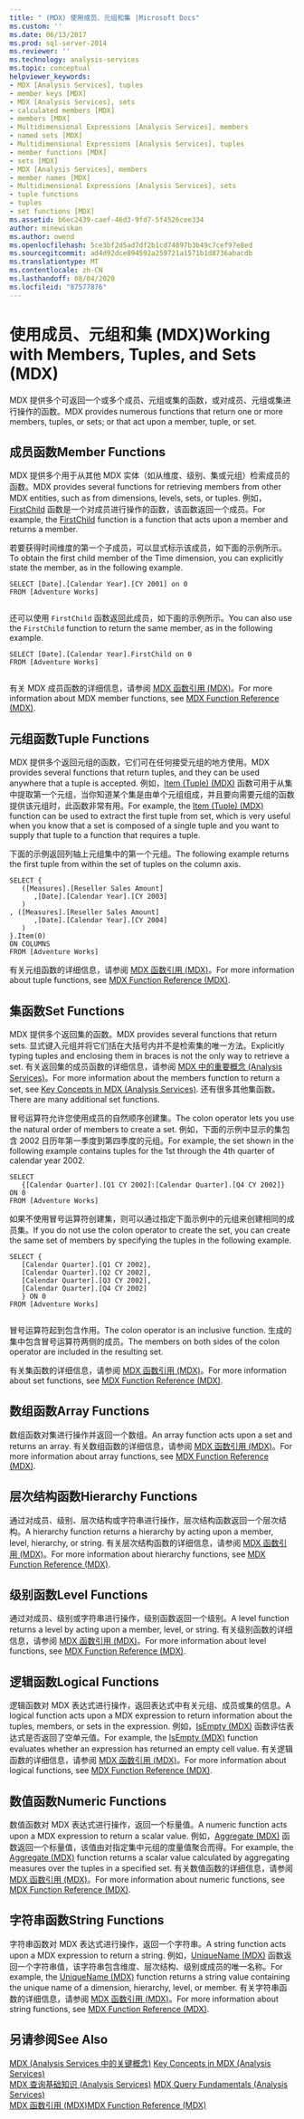 ```yaml
---
title: " (MDX) 使用成员、元组和集 |Microsoft Docs"
ms.custom: ''
ms.date: 06/13/2017
ms.prod: sql-server-2014
ms.reviewer: ''
ms.technology: analysis-services
ms.topic: conceptual
helpviewer_keywords:
- MDX [Analysis Services], tuples
- member keys [MDX]
- MDX [Analysis Services], sets
- calculated members [MDX]
- members [MDX]
- Multidimensional Expressions [Analysis Services], members
- named sets [MDX]
- Multidimensional Expressions [Analysis Services], tuples
- member functions [MDX]
- sets [MDX]
- MDX [Analysis Services], members
- member names [MDX]
- Multidimensional Expressions [Analysis Services], sets
- tuple functions
- tuples
- set functions [MDX]
ms.assetid: b6ec2439-caef-46d3-9fd7-5f4526cee334
author: minewiskan
ms.author: owend
ms.openlocfilehash: 5ce3bf2d5ad7df2b1cd74897b3b49c7cef97e8ed
ms.sourcegitcommit: ad4d92dce894592a259721a1571b1d8736abacdb
ms.translationtype: MT
ms.contentlocale: zh-CN
ms.lasthandoff: 08/04/2020
ms.locfileid: "87577876"
---
```

# <a name="working-with-members-tuples-and-sets-mdx"></a><span data-ttu-id="92b5c-102">使用成员、元组和集 (MDX)</span><span class="sxs-lookup"><span data-stu-id="92b5c-102">Working with Members, Tuples, and Sets (MDX)</span></span>
  <span data-ttu-id="92b5c-103">MDX 提供多个可返回一个或多个成员、元组或集的函数，或对成员、元组或集进行操作的函数。</span><span class="sxs-lookup"><span data-stu-id="92b5c-103">MDX provides numerous functions that return one or more members, tuples, or sets; or that act upon a member, tuple, or set.</span></span>  
  
## <a name="member-functions"></a><span data-ttu-id="92b5c-104">成员函数</span><span class="sxs-lookup"><span data-stu-id="92b5c-104">Member Functions</span></span>  
 <span data-ttu-id="92b5c-105">MDX 提供多个用于从其他 MDX 实体（如从维度、级别、集或元组）检索成员的函数。</span><span class="sxs-lookup"><span data-stu-id="92b5c-105">MDX provides several functions for retrieving members from other MDX entities, such as from dimensions, levels, sets, or tuples.</span></span> <span data-ttu-id="92b5c-106">例如， [FirstChild](/sql/mdx/firstchild-mdx) 函数是一个对成员进行操作的函数，该函数返回一个成员。</span><span class="sxs-lookup"><span data-stu-id="92b5c-106">For example, the [FirstChild](/sql/mdx/firstchild-mdx) function is a function that acts upon a member and returns a member.</span></span>  
  
 <span data-ttu-id="92b5c-107">若要获得时间维度的第一个子成员，可以显式标示该成员，如下面的示例所示。</span><span class="sxs-lookup"><span data-stu-id="92b5c-107">To obtain the first child member of the Time dimension, you can explicitly state the member, as in the following example.</span></span>  
  
```  
SELECT [Date].[Calendar Year].[CY 2001] on 0  
FROM [Adventure Works]  
  
```  
  
 <span data-ttu-id="92b5c-108">还可以使用 `FirstChild` 函数返回此成员，如下面的示例所示。</span><span class="sxs-lookup"><span data-stu-id="92b5c-108">You can also use the `FirstChild` function to return the same member, as in the following example.</span></span>  
  
```  
SELECT [Date].[Calendar Year].FirstChild on 0  
FROM [Adventure Works]  
  
```  
  
 <span data-ttu-id="92b5c-109">有关 MDX 成员函数的详细信息，请参阅 [MDX 函数引用 (MDX)](/sql/mdx/mdx-function-reference-mdx)。</span><span class="sxs-lookup"><span data-stu-id="92b5c-109">For more information about MDX member functions, see [MDX Function Reference &#40;MDX&#41;](/sql/mdx/mdx-function-reference-mdx).</span></span>  
  
## <a name="tuple-functions"></a><span data-ttu-id="92b5c-110">元组函数</span><span class="sxs-lookup"><span data-stu-id="92b5c-110">Tuple Functions</span></span>  
 <span data-ttu-id="92b5c-111">MDX 提供多个返回元组的函数，它们可在任何接受元组的地方使用。</span><span class="sxs-lookup"><span data-stu-id="92b5c-111">MDX provides several functions that return tuples, and they can be used anywhere that a tuple is accepted.</span></span> <span data-ttu-id="92b5c-112">例如，[Item (Tuple) (MDX)](/sql/mdx/item-tuple-mdx) 函数可用于从集中提取第一个元组，当你知道某个集是由单个元组组成，并且要向需要元组的函数提供该元组时，此函数非常有用。</span><span class="sxs-lookup"><span data-stu-id="92b5c-112">For example, the [Item &#40;Tuple&#41; &#40;MDX&#41;](/sql/mdx/item-tuple-mdx) function can be used to extract the first tuple from set, which is very useful when you know that a set is composed of a single tuple and you want to supply that tuple to a function that requires a tuple.</span></span>  
  
 <span data-ttu-id="92b5c-113">下面的示例返回列轴上元组集中的第一个元组。</span><span class="sxs-lookup"><span data-stu-id="92b5c-113">The following example returns the first tuple from within the set of tuples on the column axis.</span></span>  
  
```  
SELECT {  
   ([Measures].[Reseller Sales Amount]  
      ,[Date].[Calendar Year].[CY 2003]  
   )  
, ([Measures].[Reseller Sales Amount]  
      ,[Date].[Calendar Year].[CY 2004]  
   )  
}.Item(0)  
ON COLUMNS   
FROM [Adventure Works]  
```  
  
 <span data-ttu-id="92b5c-114">有关元组函数的详细信息，请参阅 [MDX 函数引用 (MDX)](/sql/mdx/mdx-function-reference-mdx)。</span><span class="sxs-lookup"><span data-stu-id="92b5c-114">For more information about tuple functions, see [MDX Function Reference &#40;MDX&#41;](/sql/mdx/mdx-function-reference-mdx).</span></span>  
  
## <a name="set-functions"></a><span data-ttu-id="92b5c-115">集函数</span><span class="sxs-lookup"><span data-stu-id="92b5c-115">Set Functions</span></span>  
 <span data-ttu-id="92b5c-116">MDX 提供多个返回集的函数。</span><span class="sxs-lookup"><span data-stu-id="92b5c-116">MDX provides several functions that return sets.</span></span> <span data-ttu-id="92b5c-117">显式键入元组并将它们括在大括号内并不是检索集的唯一方法。</span><span class="sxs-lookup"><span data-stu-id="92b5c-117">Explicitly typing tuples and enclosing them in braces is not the only way to retrieve a set.</span></span> <span data-ttu-id="92b5c-118">有关返回集的成员函数的详细信息，请参阅 [MDX 中的重要概念 (Analysis Services)](../key-concepts-in-mdx-analysis-services.md)。</span><span class="sxs-lookup"><span data-stu-id="92b5c-118">For more information about the members function to return a set, see [Key Concepts in MDX &#40;Analysis Services&#41;](../key-concepts-in-mdx-analysis-services.md).</span></span> <span data-ttu-id="92b5c-119">还有很多其他集函数。</span><span class="sxs-lookup"><span data-stu-id="92b5c-119">There are many additional set functions.</span></span>  
  
 <span data-ttu-id="92b5c-120">冒号运算符允许您使用成员的自然顺序创建集。</span><span class="sxs-lookup"><span data-stu-id="92b5c-120">The colon operator lets you use the natural order of members to create a set.</span></span> <span data-ttu-id="92b5c-121">例如，下面的示例中显示的集包含 2002 日历年第一季度到第四季度的元组。</span><span class="sxs-lookup"><span data-stu-id="92b5c-121">For example, the set shown in the following example contains tuples for the 1st through the 4th quarter of calendar year 2002.</span></span>  
  
```  
SELECT   
   {[Calendar Quarter].[Q1 CY 2002]:[Calendar Quarter].[Q4 CY 2002]}   
ON 0  
FROM [Adventure Works]  
```  
  
 <span data-ttu-id="92b5c-122">如果不使用冒号运算符创建集，则可以通过指定下面示例中的元组来创建相同的成员集。</span><span class="sxs-lookup"><span data-stu-id="92b5c-122">If you do not use the colon operator to create the set, you can create the same set of members by specifying the tuples in the following example.</span></span>  
  
```  
SELECT {  
   [Calendar Quarter].[Q1 CY 2002],   
   [Calendar Quarter].[Q2 CY 2002],   
   [Calendar Quarter].[Q3 CY 2002],   
   [Calendar Quarter].[Q4 CY 2002]  
   } ON 0  
FROM [Adventure Works]  
  
```  
  
 <span data-ttu-id="92b5c-123">冒号运算符起到包含作用。</span><span class="sxs-lookup"><span data-stu-id="92b5c-123">The colon operator is an inclusive function.</span></span> <span data-ttu-id="92b5c-124">生成的集中包含冒号运算符两侧的成员。</span><span class="sxs-lookup"><span data-stu-id="92b5c-124">The members on both sides of the colon operator are included in the resulting set.</span></span>  
  
 <span data-ttu-id="92b5c-125">有关集函数的详细信息，请参阅 [MDX 函数引用 (MDX)](/sql/mdx/mdx-function-reference-mdx)。</span><span class="sxs-lookup"><span data-stu-id="92b5c-125">For more information about set functions, see [MDX Function Reference &#40;MDX&#41;](/sql/mdx/mdx-function-reference-mdx).</span></span>  
  
## <a name="array-functions"></a><span data-ttu-id="92b5c-126">数组函数</span><span class="sxs-lookup"><span data-stu-id="92b5c-126">Array Functions</span></span>  
 <span data-ttu-id="92b5c-127">数组函数对集进行操作并返回一个数组。</span><span class="sxs-lookup"><span data-stu-id="92b5c-127">An array function acts upon a set and returns an array.</span></span> <span data-ttu-id="92b5c-128">有关数组函数的详细信息，请参阅 [MDX 函数引用 (MDX)](/sql/mdx/mdx-function-reference-mdx)。</span><span class="sxs-lookup"><span data-stu-id="92b5c-128">For more information about array functions, see [MDX Function Reference &#40;MDX&#41;](/sql/mdx/mdx-function-reference-mdx).</span></span>  
  
## <a name="hierarchy-functions"></a><span data-ttu-id="92b5c-129">层次结构函数</span><span class="sxs-lookup"><span data-stu-id="92b5c-129">Hierarchy Functions</span></span>  
 <span data-ttu-id="92b5c-130">通过对成员、级别、层次结构或字符串进行操作，层次结构函数返回一个层次结构。</span><span class="sxs-lookup"><span data-stu-id="92b5c-130">A hierarchy function returns a hierarchy by acting upon a member, level, hierarchy, or string.</span></span> <span data-ttu-id="92b5c-131">有关层次结构函数的详细信息，请参阅 [MDX 函数引用 (MDX)](/sql/mdx/mdx-function-reference-mdx)。</span><span class="sxs-lookup"><span data-stu-id="92b5c-131">For more information about hierarchy functions, see [MDX Function Reference &#40;MDX&#41;](/sql/mdx/mdx-function-reference-mdx).</span></span>  
  
## <a name="level-functions"></a><span data-ttu-id="92b5c-132">级别函数</span><span class="sxs-lookup"><span data-stu-id="92b5c-132">Level Functions</span></span>  
 <span data-ttu-id="92b5c-133">通过对成员、级别或字符串进行操作，级别函数返回一个级别。</span><span class="sxs-lookup"><span data-stu-id="92b5c-133">A level function returns a level by acting upon a member, level, or string.</span></span> <span data-ttu-id="92b5c-134">有关级别函数的详细信息，请参阅 [MDX 函数引用 (MDX)](/sql/mdx/mdx-function-reference-mdx)。</span><span class="sxs-lookup"><span data-stu-id="92b5c-134">For more information about level functions, see [MDX Function Reference &#40;MDX&#41;](/sql/mdx/mdx-function-reference-mdx).</span></span>  
  
## <a name="logical-functions"></a><span data-ttu-id="92b5c-135">逻辑函数</span><span class="sxs-lookup"><span data-stu-id="92b5c-135">Logical Functions</span></span>  
 <span data-ttu-id="92b5c-136">逻辑函数对 MDX 表达式进行操作，返回表达式中有关元组、成员或集的信息。</span><span class="sxs-lookup"><span data-stu-id="92b5c-136">A logical function acts upon a MDX expression to return information about the tuples, members, or sets in the expression.</span></span> <span data-ttu-id="92b5c-137">例如，[IsEmpty (MDX)](/sql/mdx/isempty-mdx) 函数评估表达式是否返回了空单元值。</span><span class="sxs-lookup"><span data-stu-id="92b5c-137">For example, the [IsEmpty &#40;MDX&#41;](/sql/mdx/isempty-mdx) function evaluates whether an expression has returned an empty cell value.</span></span> <span data-ttu-id="92b5c-138">有关逻辑函数的详细信息，请参阅 [MDX 函数引用 (MDX)](/sql/mdx/mdx-function-reference-mdx)。</span><span class="sxs-lookup"><span data-stu-id="92b5c-138">For more information about logical functions, see [MDX Function Reference &#40;MDX&#41;](/sql/mdx/mdx-function-reference-mdx).</span></span>  
  
## <a name="numeric-functions"></a><span data-ttu-id="92b5c-139">数值函数</span><span class="sxs-lookup"><span data-stu-id="92b5c-139">Numeric Functions</span></span>  
 <span data-ttu-id="92b5c-140">数值函数对 MDX 表达式进行操作，返回一个标量值。</span><span class="sxs-lookup"><span data-stu-id="92b5c-140">A numeric function acts upon a MDX expression to return a scalar value.</span></span> <span data-ttu-id="92b5c-141">例如，[Aggregate (MDX)](/sql/mdx/aggregate-mdx) 函数返回一个标量值，该值由对指定集中元组的度量值聚合而得。</span><span class="sxs-lookup"><span data-stu-id="92b5c-141">For example, the [Aggregate &#40;MDX&#41;](/sql/mdx/aggregate-mdx) function returns a scalar value calculated by aggregating measures over the tuples in a specified set.</span></span> <span data-ttu-id="92b5c-142">有关数值函数的详细信息，请参阅 [MDX 函数引用 (MDX)](/sql/mdx/mdx-function-reference-mdx)。</span><span class="sxs-lookup"><span data-stu-id="92b5c-142">For more information about numeric functions, see [MDX Function Reference &#40;MDX&#41;](/sql/mdx/mdx-function-reference-mdx).</span></span>  
  
## <a name="string-functions"></a><span data-ttu-id="92b5c-143">字符串函数</span><span class="sxs-lookup"><span data-stu-id="92b5c-143">String Functions</span></span>  
 <span data-ttu-id="92b5c-144">字符串函数对 MDX 表达式进行操作，返回一个字符串。</span><span class="sxs-lookup"><span data-stu-id="92b5c-144">A string function acts upon a MDX expression to return a string.</span></span> <span data-ttu-id="92b5c-145">例如，[UniqueName (MDX)](/sql/mdx/uniquename-mdx) 函数返回一个字符串值，该字符串包含维度、层次结构、级别或成员的唯一名称。</span><span class="sxs-lookup"><span data-stu-id="92b5c-145">For example, the [UniqueName &#40;MDX&#41;](/sql/mdx/uniquename-mdx) function returns a string value containing the unique name of a dimension, hierarchy, level, or member.</span></span> <span data-ttu-id="92b5c-146">有关字符串函数的详细信息，请参阅 [MDX 函数引用 (MDX)](/sql/mdx/mdx-function-reference-mdx)。</span><span class="sxs-lookup"><span data-stu-id="92b5c-146">For more information about string functions, see [MDX Function Reference &#40;MDX&#41;](/sql/mdx/mdx-function-reference-mdx).</span></span>  
  
## <a name="see-also"></a><span data-ttu-id="92b5c-147">另请参阅</span><span class="sxs-lookup"><span data-stu-id="92b5c-147">See Also</span></span>  
 <span data-ttu-id="92b5c-148">[MDX &#40;Analysis Services 中的关键概念&#41;](../key-concepts-in-mdx-analysis-services.md) </span><span class="sxs-lookup"><span data-stu-id="92b5c-148">[Key Concepts in MDX &#40;Analysis Services&#41;](../key-concepts-in-mdx-analysis-services.md) </span></span>  
 <span data-ttu-id="92b5c-149">[MDX 查询基础知识 &#40;Analysis Services&#41;](mdx-query-fundamentals-analysis-services.md) </span><span class="sxs-lookup"><span data-stu-id="92b5c-149">[MDX Query Fundamentals &#40;Analysis Services&#41;](mdx-query-fundamentals-analysis-services.md) </span></span>  
 [<span data-ttu-id="92b5c-150">MDX 函数引用 (MDX)</span><span class="sxs-lookup"><span data-stu-id="92b5c-150">MDX Function Reference &#40;MDX&#41;</span></span>](/sql/mdx/mdx-function-reference-mdx)  
  
  
